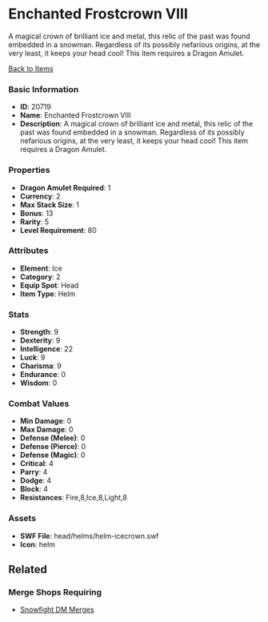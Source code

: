 # Enchanted Frostcrown VIII

A magical crown of brilliant ice and metal, this relic of the past was found embedded in a snowman. Regardless of its possibly nefarious origins, at the very least, it keeps your head cool! This item requires a Dragon Amulet.

[Back to Items](../items.md)

### Basic Information

- **ID**: 20719
- **Name**: Enchanted Frostcrown VIII
- **Description**: A magical crown of brilliant ice and metal, this relic of the past was found embedded in a snowman. Regardless of its possibly nefarious origins, at the very least, it keeps your head cool! This item requires a Dragon Amulet.

### Properties

- **Dragon Amulet Required**: 1
- **Currency**: 2
- **Max Stack Size**: 1
- **Bonus**: 13
- **Rarity**: 5
- **Level Requirement**: 80

### Attributes

- **Element**: Ice
- **Category**: 2
- **Equip Spot**: Head
- **Item Type**: Helm

### Stats

- **Strength**: 9
- **Dexterity**: 9
- **Intelligence**: 22
- **Luck**: 9
- **Charisma**: 9
- **Endurance**: 0
- **Wisdom**: 0

### Combat Values

- **Min Damage**: 0
- **Max Damage**: 0
- **Defense (Melee)**: 0
- **Defense (Pierce)**: 0
- **Defense (Magic)**: 0
- **Critical**: 4
- **Parry**: 4
- **Dodge**: 4
- **Block**: 4
- **Resistances**: Fire,8,Ice,8,Light,8

### Assets

- **SWF File**: head/helms/helm-icecrown.swf
- **Icon**: helm

## Related

### Merge Shops Requiring

- [Snowfight DM Merges](../merge-shops/359-snowfight-dm-merges.md)


